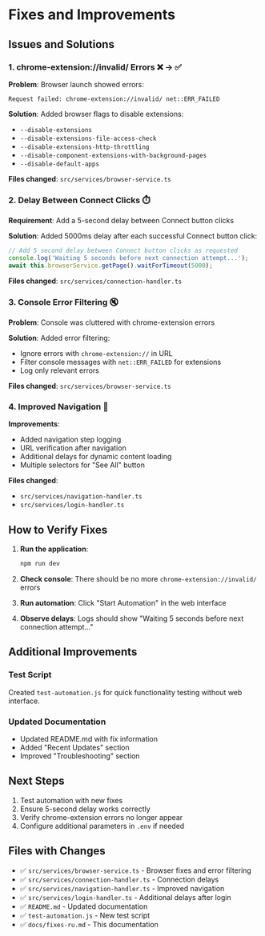 # Fixes and Improvements

## Issues and Solutions

### 1. chrome-extension://invalid/ Errors ❌ → ✅

**Problem**: Browser launch showed errors:

```
Request failed: chrome-extension://invalid/ net::ERR_FAILED
```

**Solution**: Added browser flags to disable extensions:

- `--disable-extensions`
- `--disable-extensions-file-access-check`
- `--disable-extensions-http-throttling`
- `--disable-component-extensions-with-background-pages`
- `--disable-default-apps`

**Files changed**: `src/services/browser-service.ts`

### 2. Delay Between Connect Clicks ⏱️

**Requirement**: Add a 5-second delay between Connect button clicks

**Solution**: Added 5000ms delay after each successful Connect button click:

```typescript
// Add 5 second delay between Connect button clicks as requested
console.log('Waiting 5 seconds before next connection attempt...');
await this.browserService.getPage().waitForTimeout(5000);
```

**Files changed**: `src/services/connection-handler.ts`

### 3. Console Error Filtering 🔇

**Problem**: Console was cluttered with chrome-extension errors

**Solution**: Added error filtering:

- Ignore errors with `chrome-extension://` in URL
- Filter console messages with `net::ERR_FAILED` for extensions
- Log only relevant errors

**Files changed**: `src/services/browser-service.ts`

### 4. Improved Navigation 🧭

**Improvements**:

- Added navigation step logging
- URL verification after navigation
- Additional delays for dynamic content loading
- Multiple selectors for "See All" button

**Files changed**:

- `src/services/navigation-handler.ts`
- `src/services/login-handler.ts`

## How to Verify Fixes

1. **Run the application**:

   ```bash
   npm run dev
   ```

2. **Check console**: There should be no more `chrome-extension://invalid/` errors

3. **Run automation**: Click "Start Automation" in the web interface

4. **Observe delays**: Logs should show "Waiting 5 seconds before next connection attempt..."

## Additional Improvements

### Test Script

Created `test-automation.js` for quick functionality testing without web interface.

### Updated Documentation

- Updated README.md with fix information
- Added "Recent Updates" section
- Improved "Troubleshooting" section

## Next Steps

1. Test automation with new fixes
2. Ensure 5-second delay works correctly
3. Verify chrome-extension errors no longer appear
4. Configure additional parameters in `.env` if needed

## Files with Changes

- ✅ `src/services/browser-service.ts` - Browser fixes and error filtering
- ✅ `src/services/connection-handler.ts` - Connection delays
- ✅ `src/services/navigation-handler.ts` - Improved navigation
- ✅ `src/services/login-handler.ts` - Additional delays after login
- ✅ `README.md` - Updated documentation
- ✅ `test-automation.js` - New test script
- ✅ `docs/fixes-ru.md` - This documentation